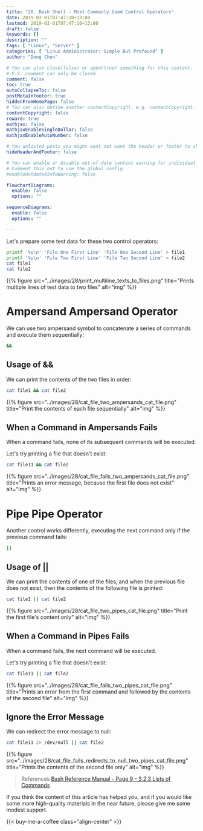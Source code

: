 ```yaml
---
title: "28. Bash Shell - Most Commonly Used Control Operators"
date: 2019-03-01T07:47:10+13:00
lastmod: 2019-03-01T07:47:10+13:00
draft: false
keywords: []
description: ""
tags: [ "Linux", "Server" ]
categories: [ "Linux Administrator: Simple But Profound" ]
author: "Dong Chen"

# You can also close(false) or open(true) something for this content.
# P.S. comment can only be closed
comment: false
toc: true
autoCollapseToc: false
postMetaInFooter: true
hiddenFromHomePage: false
# You can also define another contentCopyright. e.g. contentCopyright: "This is another copyright."
contentCopyright: false
reward: true
mathjax: false
mathjaxEnableSingleDollar: false
mathjaxEnableAutoNumber: false

# You unlisted posts you might want not want the header or footer to show
hideHeaderAndFooter: false

# You can enable or disable out-of-date content warning for individual post.
# Comment this out to use the global config.
#enableOutdatedInfoWarning: false

flowchartDiagrams:
  enable: false
  options: ""

sequenceDiagrams: 
  enable: false
  options: ""

---
```


<!--more-->

Let's prepare some test data for these two control operators:

```bash
printf '%s\n' 'File One First Line' 'File One Second Line' > file1
printf '%s\n' 'File Two First Line' 'File Two Second Line' > file2
cat file1
cat file2
```

{{% figure src="../images/28/print_multiline_texts_to_files.png" title="Prints multiple lines of test data to two files" alt="img" %}}

# Ampersand Ampersand Operator

We can use two ampersand symbol to concatenate a series of commands and execute them sequentially:

```bash
&&
```

## Usage of &&

We can print the contents of the two files in order:

```bash
cat file1 && cat file2
```

{{% figure src="../images/28/cat_file_two_ampersands_cat_file.png" title="Print the contents of each file sequentially" alt="img" %}}

## When a Command in Ampersands Fails

When a command fails, none of its subsequent commands will be executed.

Let's try printing a file that doesn't exist:

```bash
cat file11 && cat file2
```

{{% figure src="../images/28/cat_file_fails_two_ampersands_cat_file.png" title="Prints an error message, because the first file does not exist" alt="img" %}}

# Pipe Pipe Operator

Another control works differently, executing the next command only if the previous command fails:

```bash
||
```

## Usage of ||

We can print the contents of one of the files, and when the previous file does not exist, then the contents of the following file is printed:

```bash
cat file1 || cat file2
```

{{% figure src="../images/28/cat_file_two_pipes_cat_file.png" title="Print the first file's content only" alt="img" %}}

## When a Command in Pipes Fails

When a command fails, the next command will be executed.

Let's try printing a file that doesn't exist:

```bash
cat file11 || cat file2
```

{{% figure src="../images/28/cat_file_fails_two_pipes_cat_file.png" title="Prints an error from the first command and followed by the contents of the second file" alt="img" %}}

## Ignore the Error Message

We can redirect the error message to null:

```bash
cat file11 2> /dev/null || cat file2
```

{{% figure src="../images/28/cat_file_fails_redirects_to_null_two_pipes_cat_file.png" title="Prints the contents of the second file only" alt="img" %}}

> References
> [Bash Reference Manual - Page 9 - 3.2.3 Lists of Commands](https://www.gnu.org/software/bash/manual/bash.pdf)

If you think the content of this article has helped you, and if you would like some more high-quality materials in the near future, please give me some modest support.

<!-- Buy Me a Coffee Button -->
{{< buy-me-a-coffee class="align-center" >}}
